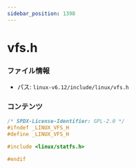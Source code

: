 ```yaml
---
sidebar_position: 1398
---
```

# vfs.h

### ファイル情報

- パス: `linux-v6.12/include/linux/vfs.h`

### コンテンツ

```h
/* SPDX-License-Identifier: GPL-2.0 */
#ifndef _LINUX_VFS_H
#define _LINUX_VFS_H

#include <linux/statfs.h>

#endif

```
